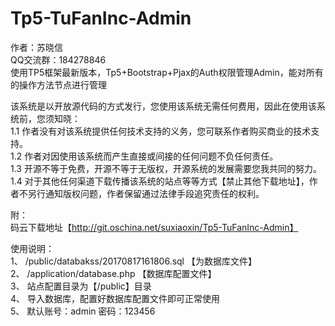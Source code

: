 # Tp5-TuFanInc-Admin
作者：苏晓信<br />
QQ交流群：184278846<br />
使用TP5框架最新版本，Tp5+Bootstrap+Pjax的Auth权限管理Admin，能对所有的操作方法节点进行管理<br />

该系统是以开放源代码的方式发行，您使用该系统无需任何费用，因此在使用该系统前，您须知晓：<br />
1.1 作者没有对该系统提供任何技术支持的义务，您可联系作者购买商业的技术支持。<br />
1.2 作者对因使用该系统而产生直接或间接的任何问题不负任何责任。<br />
1.3 开源不等于免费，开源不等于无版权，开源系统的发展需要您我共同的努力。<br />
1.4 对于其他任何渠道下载传播该系统的站点等等方式【禁止其他下载地址】，作者不另行通知版权问题，作者保留通过法律手段追究责任的权利。<br />

附：<br />
码云下载地址【http://git.oschina.net/suxiaoxin/Tp5-TuFanInc-Admin】<br />

使用说明：<br />
  1、 /public/databakss/20170817161806.sql 【为数据库文件】<br />
  2、 /application/database.php 【数据库配置文件】<br />
  3、 站点配置目录为【/public】目录<br />
  4、 导入数据库，配置好数据库配置文件即可正常使用<br />
  5、 默认账号：admin 密码：123456<br />